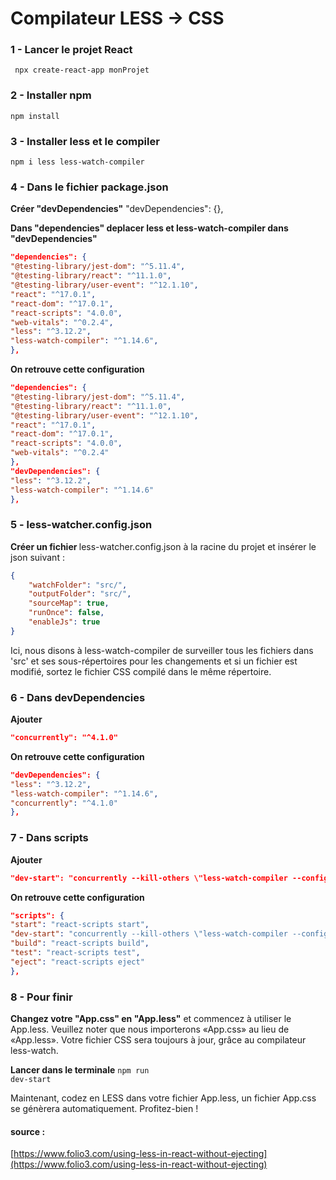 # Compilateur LESS -> CSS

### 1 - Lancer le projet React

<code> npx create-react-app monProjet</code>

### 2 - Installer npm

<code>npm install</code>

### 3 - Installer less et le compiler

<code>npm i less less-watch-compiler</code>

### 4 - Dans le fichier package.json

<strong>Créer "devDependencies"</strong>
"devDependencies": {},

<strong>Dans "dependencies" deplacer less et less-watch-compiler dans "devDependencies"</strong>

```json
"dependencies": {
"@testing-library/jest-dom": "^5.11.4",
"@testing-library/react": "^11.1.0",
"@testing-library/user-event": "^12.1.10",
"react": "^17.0.1",
"react-dom": "^17.0.1",
"react-scripts": "4.0.0",
"web-vitals": "^0.2.4",
"less": "^3.12.2",
"less-watch-compiler": "^1.14.6",
},
```

<strong>On retrouve cette configuration</strong>

```json
"dependencies": {
"@testing-library/jest-dom": "^5.11.4",
"@testing-library/react": "^11.1.0",
"@testing-library/user-event": "^12.1.10",
"react": "^17.0.1",
"react-dom": "^17.0.1",
"react-scripts": "4.0.0",
"web-vitals": "^0.2.4"
},
"devDependencies": {
"less": "^3.12.2",
"less-watch-compiler": "^1.14.6"
},
```

### 5 - less-watcher.config.json

<strong>Créer un fichier </strong> less-watcher.config.json à la racine du projet et insérer le json suivant :

```json
{
    "watchFolder": "src/",
    "outputFolder": "src/",
    "sourceMap": true,
    "runOnce": false,
    "enableJs": true
}
```

Ici, nous disons à less-watch-compiler de surveiller tous les fichiers dans 'src' et ses sous-répertoires pour les changements et si un fichier est modifié, sortez le fichier CSS compilé dans le même répertoire.

### 6 - Dans devDependencies

<strong>Ajouter</strong>

```json
"concurrently": "^4.1.0"
```

<strong>On retrouve cette configuration</strong>

```json
"devDependencies": {
"less": "^3.12.2",
"less-watch-compiler": "^1.14.6",
"concurrently": "^4.1.0"
},
```

### 7 - Dans scripts

<strong>Ajouter</strong>

```json
"dev-start": "concurrently --kill-others \"less-watch-compiler --config less-watcher.config.json\" \"react-scripts start\""
```

<strong>On retrouve cette configuration</strong>

```json
"scripts": {
"start": "react-scripts start",
"dev-start": "concurrently --kill-others \"less-watch-compiler --config less-watcher.config.json\"  \"react-scripts start\"",
"build": "react-scripts build",
"test": "react-scripts test",
"eject": "react-scripts eject"
},
```

### 8 - Pour finir

<strong>Changez votre "App.css" en "App.less"</strong> et commencez à utiliser le App.less. Veuillez noter que nous importerons «App.css» au lieu de «App.less». Votre fichier CSS sera toujours à jour, grâce au compilateur less-watch.

<strong>Lancer dans le terminale</strong>
<code>npm run dev-start</code>

Maintenant, codez en LESS dans votre fichier App.less, un fichier App.css se génèrera automatiquement.
Profitez-bien !

#### source :

[https://www.folio3.com/using-less-in-react-without-ejecting](https://www.folio3.com/using-less-in-react-without-ejecting)
